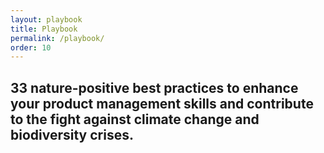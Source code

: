 ```yaml
---
layout: playbook
title: Playbook
permalink: /playbook/
order: 10
---
```


## 33 nature-positive best practices to enhance your product management skills and contribute to the fight against climate change and biodiversity crises.

<!-- 
playbook entries (best practices) will appear below this point - see _layouts/playbook.html
-->